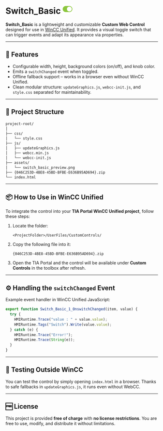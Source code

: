 # Switch_Basic ![Preview](./assets/Switch_Basic.png)

**Switch_Basic** is a lightweight and customizable **Custom Web Control** designed for use in [WinCC Unified](https://support.industry.siemens.com/cs/document/109784439/). It provides a visual toggle switch that can trigger events and adapt its appearance via properties.

---

## 🚀 Features

- Configurable width, height, background colors (on/off), and knob color.
- Emits a `switchChanged` event when toggled.
- Offline fallback support – works in a browser even without WinCC Unified.
- Clean modular structure: `updateGraphics.js`, `webcc-init.js`, and `style.css` separated for maintainability.

---

## 📁 Project Structure

```
project-root/
│
├── css/
│   └── style.css
├── js/
│   ├── updateGraphics.js
│   ├── webcc.min.js
│   └── webcc-init.js
├── assets/
│   └── switch_basic_preview.png
├── {046C253D-4BE8-45BD-BFBE-E636B95AD694}.zip
└── index.html
```

---

## 📦 How to Use in WinCC Unified

To integrate the control into your **TIA Portal WinCC Unified project**, follow these steps:

1. Locate the folder:
   ```
   <ProjectFolder>/UserFiles/CustomControls/
   ```

2. Copy the following file into it:
   ```
   {046C253D-4BE8-45BD-BFBE-E636B95AD694}.zip
   ```

3. Open the TIA Portal and the control will be available under **Custom Controls** in the toolbox after refresh.

---

## ⚙️ Handling the `switchChanged` Event

Example event handler in WinCC Unified JavaScript:

```javascript
export function Switch_Basic_1_OnswitchChanged(item, value) {
  try {
    HMIRuntime.Trace("value : " + value.value);
    HMIRuntime.Tags("Switch").Write(value.value);
  } catch (e) {
    HMIRuntime.Trace("Error!");
    HMIRuntime.Trace(String(e));
  }
}
```

---

## 🧪 Testing Outside WinCC

You can test the control by simply opening `index.html` in a browser. Thanks to safe fallbacks in `updateGraphics.js`, it runs even without WebCC.

---

## 🆓 License

This project is provided **free of charge** with **no license restrictions**. You are free to use, modify, and distribute it without limitations.
